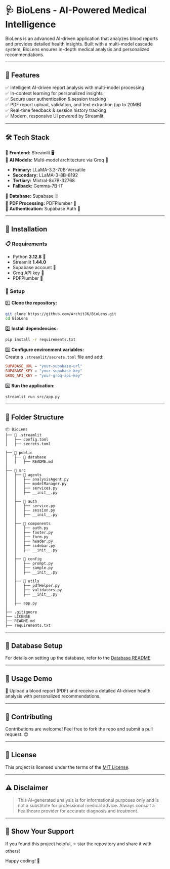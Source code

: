 # 🩺 BioLens - AI-Powered Medical Intelligence

BioLens is an advanced AI-driven application that analyzes blood reports and provides detailed health insights. Built with a multi-model cascade system, BioLens ensures in-depth medical analysis and personalized recommendations.

---

## 🌟 Features
✅ Intelligent AI-driven report analysis with multi-model processing  
✅ In-context learning for personalized insights  
✅ Secure user authentication & session tracking  
✅ PDF report upload, validation, and text extraction (up to 20MB)  
✅ Real-time feedback & session history tracking  
✅ Modern, responsive UI powered by Streamlit  

---

## 🛠️ Tech Stack
🔹 **Frontend:** Streamlit 🖥️  
🔹 **AI Models:** Multi-model architecture via Groq 🤖  
   - **Primary:** LLaMA-3.3-70B-Versatile  
   - **Secondary:** LLaMA-3-8B-8192  
   - **Tertiary:** Mixtral-8x7B-32768  
   - **Fallback:** Gemma-7B-IT  

🔹 **Database:** Supabase 🗄️  
🔹 **PDF Processing:** PDFPlumber 📄  
🔹 **Authentication:** Supabase Auth 🔑  

---

## 🚀 Installation

### 📋 Requirements
- Python **3.12.8** 🐍  
- Streamlit **1.44.0**  
- Supabase account 🔐  
- Groq API key 🔑  
- PDFPlumber 📄  

### 📝 Setup
1️⃣ **Clone the repository:**  
   ```sh
   git clone https://github.com/ArchitJ6/BioLens.git
   cd BioLens
   ```
2️⃣ **Install dependencies:**  
   ```sh
   pip install -r requirements.txt
   ```
3️⃣ **Configure environment variables:**  
   Create a `.streamlit/secrets.toml` file and add:
   ```toml
   SUPABASE_URL = "your-supabase-url"
   SUPABASE_KEY = "your-supabase-key"
   GROQ_API_KEY = "your-groq-api-key"
   ```
4️⃣ **Run the application:**  
   ```sh
   streamlit run src/app.py
   ```

---

## 📂 Folder Structure
```
📦 BioLens
├── 📂 .streamlit
│   ├── config.toml
│   ├── secrets.toml

├── 📂 public
│   ├── 📂 database
│   │   ├── README.md
│
├── 📂 src
│   ├── 📂 agents
│   │   ├── analysisAgent.py
│   │   ├── modelManager.py
│   │   ├── services.py
│   │   ├── __init__.py
│   │
│   ├── 📂 auth
│   │   ├── service.py
│   │   ├── session.py
│   │   ├── __init__.py
│   │
│   ├── 📂 components
│   │   ├── auth.py
│   │   ├── footer.py
│   │   ├── form.py
│   │   ├── header.py
│   │   ├── sidebar.py
│   │   ├── __init__.py
│   │
│   ├── 📂 config
│   │   ├── prompt.py
│   │   ├── sample.py
│   │   ├── __init__.py
│   │
│   ├── 📂 utils
│   │   ├── pdfHelper.py
│   │   ├── validators.py
│   │   ├── __init__.py
│   │
│   ├── app.py
│
├── .gitignore
├── LICENSE
├── README.md
├── requirements.txt
```

---

## 📖 Database Setup
For details on setting up the database, refer to the [Database README](public/database/README.md).

---

## 🎯 Usage Demo
🚀 Upload a blood report (PDF) and receive a detailed AI-driven health analysis with personalized recommendations.

---

## 🤝 Contributing
Contributions are welcome! Feel free to fork the repo and submit a pull request. 😊

---

## 📜 License
This project is licensed under the terms of the [MIT License](LICENSE).

---

## ⚠️ Disclaimer
> This AI-generated analysis is for informational purposes only and is not a substitute for professional medical advice. Always consult a healthcare provider for accurate diagnosis and treatment.

---

## 🌟 Show Your Support
If you found this project helpful, ⭐️ star the repository and share it with others!

Happy coding! 💙
